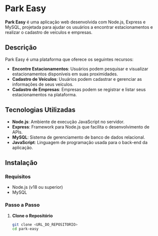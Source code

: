 # Park Easy

**Park Easy** é uma aplicação web desenvolvida com Node.js, Express e MySQL, projetada para ajudar os usuários a encontrar estacionamentos e realizar o cadastro de veículos e empresas.

## Descrição

Park Easy é uma plataforma que oferece os seguintes recursos:

- **Encontre Estacionamentos**: Usuários podem pesquisar e visualizar estacionamentos disponíveis em suas proximidades.
- **Cadastro de Veículos**: Usuários podem cadastrar e gerenciar as informações de seus veículos.
- **Cadastro de Empresas**: Empresas podem se registrar e listar seus estacionamentos na plataforma.

## Tecnologias Utilizadas

- **Node.js**: Ambiente de execução JavaScript no servidor.
- **Express**: Framework para Node.js que facilita o desenvolvimento de APIs.
- **MySQL**: Sistema de gerenciamento de banco de dados relacional.
- **JavaScript**: Linguagem de programação usada para o back-end da aplicação.

## Instalação

### Requisitos

- Node.js (v18 ou superior)
- MySQL

### Passo a Passo

1. **Clone o Repositório**

   ```bash
   git clone <URL_DO_REPOSITORIO>
   cd park-easy
